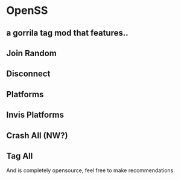# OpenSS
a gorrila tag mod that features..
-
Join Random
-
Disconnect
-
Platforms
-
Invis Platforms
-
Crash All (NW?)
-
Tag All
----------------------------------
And is completely opensource, feel free to make recommendations.
